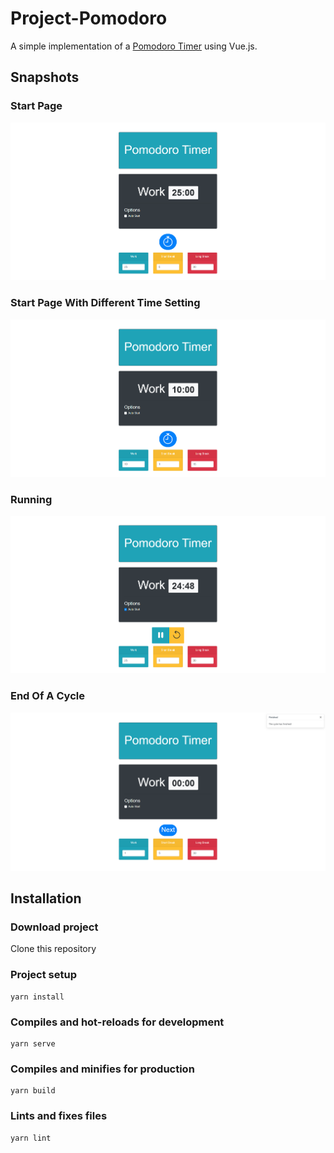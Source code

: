 # Project-Pomodoro
A simple implementation of a [Pomodoro Timer](https://en.wikipedia.org/wiki/Pomodoro_Technique) using Vue.js.
## Snapshots

### Start Page
![Start Page](snapshots/start_page.png)

### Start Page With Different Time Setting
![Different Time](snapshots/start_different_time_page.png)

### Running
![Running](snapshots/running.png)

### End Of A Cycle
![End Cycle](snapshots/end_of_cycle.png)

## Installation

### Download project

Clone this repository


### Project setup
```
yarn install
```

### Compiles and hot-reloads for development
```
yarn serve
```

### Compiles and minifies for production
```
yarn build
```

### Lints and fixes files
```
yarn lint
```